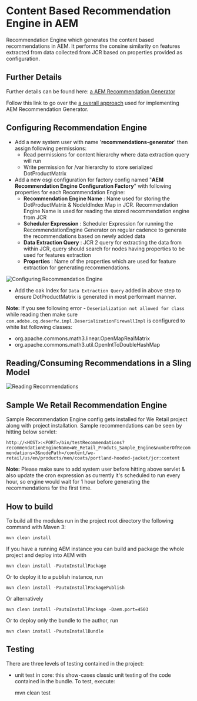 # Content Based Recommendation Engine in AEM

Recommendation Engine which generates the content based recommendations in AEM. 
It performs the consine similarity on features extracted from data collected from JCR based on properties provided as 
configuration.

## Further Details
Further details can be found here: [a AEM Recommendation Generator](https://www.codebrains.co.in/recommendation-engine)  

Follow this link to go over the [a overall approach](https://www.codebrains.co.in/recommendation-engine) used for implementing AEM Recommendation Generator.

## Configuring Recommendation Engine

* Add a new system user with name '**recommendations-generator**' then assign following permissions:
  * Read permissions for content hierarchy where data extraction query will run
  * Write permission for /var hierarchy to store serialized DotProductMatrix
* Add a new osgi configuration for factory config named "**AEM Recommendation Engine Configuration Factory**" with following properties for each Recommendation Engine:
    * **Recommendation Engine Name** : Name used for storing the DotProductMatrix & NodeIdIndex Map in JCR. Recommendation Engine Name is used for reading the stored recommendation engine from JCR
    * **Scheduler Expression** : Scheduler Expression for running the RecommendationEngine Generator on regular cadence to generate the recommendations based on newly added data
    * **Data Extraction Query** : JCR 2 query for extracting the data from within JCR, query should search for nodes having properties to be used for features extraction
    * **Properties** : Name of the properties which are used for feature extraction for generating recommendations. 
 
![Configuring Recommendation Engine](https://raw.github.com/ankit-gubrani/aem-recommendation-engine/master/screenshots/ConfiguringRecommendationEngine.png "Configuring Recommendation Engine")

* Add the oak Index for `Data Extraction Query` added in above step to ensure DotProductMatrix is generated in most performant manner.

**Note:** If you see following error - `Deserialization not allowed for class` while reading then make sure `com.adobe.cq.deserfw.impl.DeserializationFirewallImpl` is configured to white list following classes:
  * org.apache.commons.math3.linear.OpenMapRealMatrix
  * org.apache.commons.math3.util.OpenIntToDoubleHashMap

## Reading/Consuming Recommendations in a Sling Model 

![Reading Recommendations](https://raw.github.com/ankit-gubrani/aem-recommendation-engine/master/screenshots/ReadingRecommendationsInSlingModel.png "Reading Recommendations")

## Sample We Retail Recommendation Engine

Sample Recommendation Engine config gets installed for We Retail project along with project installation.
Sample recommendations can be seen by hitting below servlet:

`http://<HOST>:<PORT>/bin/testRecommendations?recommendationEngineName=We_Retail_Produts_Sample_Engine&numberOfRecommendations=3&nodePath=/content/we-retail/us/en/products/men/coats/portland-hooded-jacket/jcr:content`

**Note:** Please make sure to add system user before hitting above servlet & also update the 
cron expression as currently it's scheduled to run every hour, so engine would wait for 1 hour 
before generating the recommendations for the first time. 

## How to build

To build all the modules run in the project root directory the following command with Maven 3:

    mvn clean install

If you have a running AEM instance you can build and package the whole project and deploy into AEM with

    mvn clean install -PautoInstallPackage

Or to deploy it to a publish instance, run

    mvn clean install -PautoInstallPackagePublish

Or alternatively

    mvn clean install -PautoInstallPackage -Daem.port=4503

Or to deploy only the bundle to the author, run

    mvn clean install -PautoInstallBundle

## Testing

There are three levels of testing contained in the project:

* unit test in core: this show-cases classic unit testing of the code contained in the bundle. To test, execute:

    mvn clean test
